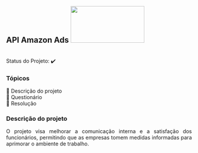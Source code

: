 ## API Amazon Ads <img src="https://github.com/brunacpg/API_amazon_ads/assets/103262900/216a762b-7795-4d10-bd77-e75c6779ce0c" width="200" height="100">

<br> Status do Projeto: :heavy_check_mark: 

### Tópicos 

:small_blue_diamond: Descrição do projeto
<br>:small_blue_diamond: Questionário
<br>:small_blue_diamond: Resolução

### Descrição do projeto 

<p align="justify">
O projeto visa melhorar a comunicação interna e a satisfação dos funcionários, permitindo que as empresas tomem medidas informadas para aprimorar o ambiente de trabalho.

 
